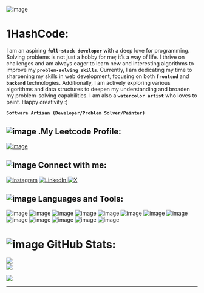 ![image](https://github.com/1HashCode/1HashCode/assets/154821339/2a223278-3cde-48ef-a4c9-aa0be45d5cf2)
 # 1HashCode:
 
I am an aspiring **`full-stack developer`** with a deep love for programming. Solving problems is not just a hobby for me; it’s a way of life. I thrive on challenges and am always eager to learn new and interesting algorithms to improve my **`problem-solving skills`**. Currently, I am dedicating my time to sharpening my skills in web development, focusing on both **`frontend`** and **`backend`** technologies. Additionally, I am actively exploring various algorithms and data structures to deepen my understanding and broaden my problem-solving capabilities. I am also a **`watercolor artist`** who loves to paint. Happy creativity :)

**`Software Artisan (Developer/Problem Solver/Painter)`**

## ![image](https://github.com/1HashCode/1HashCode/assets/154821339/aafcf361-8b49-42a3-b783-6711b9c95a34) .My Leetcode Profile:
[![image](https://github.com/1HashCode/1HashCode/assets/154821339/90a34622-95bf-44c5-837f-2f09315af972)](https://leetcode.com/avhik/)


## ![image](https://github.com/1HashCode/1HashCode/assets/154821339/ae137292-600f-421a-bb11-571044c23a2c) Connect with me:
[![Instagram](https://github.com/1HashCode/1HashCode/assets/154821339/99dd40be-4c91-46a0-8f5d-63781a97d4c3)](https://instagram.com/avhiklaha) [![LinkedIn](https://github.com/1HashCode/1HashCode/assets/154821339/bcdc1643-82a5-4c95-86a8-db314a176889)
](https://www.linkedin.com/in/avhik-laha-1059312b9/) [![X](https://github.com/1HashCode/1HashCode/assets/154821339/aee81c6f-1803-4049-9cba-679c08a51260)
](https://x.com/@Avhik_Laha1) 

## ![image](https://github.com/1HashCode/1HashCode/assets/154821339/75e2591c-c076-41e7-8994-1bc706cd1fe0) Languages and Tools:

![image](https://github.com/1HashCode/1HashCode/assets/154821339/c76f5c26-70f5-4cae-902d-e894a5bb8ff4)
![image](https://github.com/user-attachments/assets/2015d033-a2cb-4c3b-a7fd-96f6524a9b9b)
![image](https://github.com/user-attachments/assets/9cbeb125-41a5-4f52-b107-e8d0c97ea5c3)
![image](https://github.com/user-attachments/assets/73b82c9e-7b85-44aa-8504-ec42014905bf)
![image](https://github.com/user-attachments/assets/59b03b13-cae0-4ca5-9b98-36f9e4a55d7a)
![image](https://github.com/user-attachments/assets/484479df-56dc-46b9-9d85-5c9f5f56b69f)
![image](https://github.com/1HashCode/1HashCode/assets/154821339/d941a56b-8b9b-4d92-bb21-c5d0225ca9ba)
![image](https://github.com/user-attachments/assets/300d8c9a-8d6f-43c7-82e5-746e96ac8fa7)
![image](https://github.com/1HashCode/1HashCode/assets/154821339/e00eb753-f127-4c7a-b90a-0bbea283e372)
![image](https://github.com/1HashCode/1HashCode/assets/154821339/6391fe81-0947-4e03-8717-6d28e15742b9)
![image](https://github.com/1HashCode/1HashCode/assets/154821339/93b1517a-244f-488e-a600-581bbf48bd3f)
![image](https://github.com/1HashCode/1HashCode/assets/154821339/544d92e3-e145-472f-9c10-84df332dca6d)
![image](https://github.com/1HashCode/1HashCode/assets/154821339/be00315f-69fd-4c20-9207-dbb041237c2e)



# ![image](https://github.com/1HashCode/1HashCode/assets/154821339/18c72ca0-b7f6-4818-85ea-2cbf6cdb4cf1) GitHub Stats:
![](https://github-readme-stats.vercel.app/api?username=1HashCode&theme=nightowl&hide_border=false&include_all_commits=false&count_private=false)<br/>
![](https://github-readme-streak-stats.herokuapp.com/?user=1HashCode&theme=nightowl&hide_border=false)<br/>

![](https://quotes-github-readme.vercel.app/api?type=vetical&theme=light)

---

